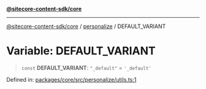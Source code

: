 [**@sitecore-content-sdk/core**](../../README.md)

***

[@sitecore-content-sdk/core](../../README.md) / [personalize](../README.md) / DEFAULT\_VARIANT

# Variable: DEFAULT\_VARIANT

> `const` **DEFAULT\_VARIANT**: `"_default"` = `'_default'`

Defined in: [packages/core/src/personalize/utils.ts:1](https://github.com/Sitecore/content-sdk/blob/4103c5589d5589e11cd6164ccfd2c9755e694a65/packages/core/src/personalize/utils.ts#L1)
